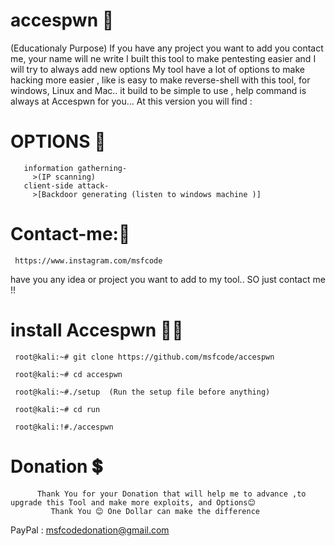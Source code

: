 # accespwn  👻
(Educationaly Purpose)
If you have any project you want to add you contact me, your name will ne write
I built this tool to make pentesting easier and I will try to always add new options
My tool have a lot of options to make hacking more easier , like is easy to make reverse-shell with this tool, for windows, Linux and Mac..
it build to be simple to use , help command is always at Accespwn for you...
At this version you will find :
# OPTIONS 🤖
       information gatherning-
         >(IP scanning)
       client-side attack- 
         >[Backdoor generating (listen to windows machine )]
           
# Contact-me:👤
     https://www.instagram.com/msfcode
 have you any idea or project you want to add to my tool.. SO just contact me !!
 # install Accespwn 🐱‍🚀
     root@kali:~# git clone https://github.com/msfcode/accespwn
     
     root@kali:~# cd accespwn 
     
     root@kali:~#./setup  (Run the setup file before anything)
     
     root@kali:~# cd run
     
     root@kali:!#./accespwn
    
# Donation 💲

          Thank You for your Donation that will help me to advance ,to upgrade this Tool and make more exploits, and Options😊
             Thank You 😊 One Dollar can make the difference
  PayPal : msfcodedonation@gmail.com 
